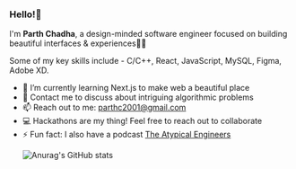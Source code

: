 ### Hello!👋

<!-- I'm <b>Parth Chadha</b> a Software Developer from Yamunanagar,India. Pursuing my Bachelor's in Computer Science at Manipal University Jaipur. -->
I'm <b>Parth Chadha</b>, a design-minded software engineer focused on building beautiful interfaces & experiences👨‍💻

Some of my key skills include - C/C++, React, JavaScript, MySQL, Figma, Adobe XD.

<ul>
<li> 🌱 I’m currently learning Next.js to make web a beautiful place
<li> 💬 Contact me to discuss about intriguing algorithmic problems
<li> 📫 Reach out to me: <a href = "mailto:parthc2001@gmail.com">parthc2001@gmail.com</a> 
<li> 💻 Hackathons are my thing! Feel free to reach out to collaborate
<li> ⚡ Fun fact: I also have a podcast <a href = "https://www.youtube.com/channel/UCJvVA8r2GbxTFInv72ELUZg">The Atypical Engineers</a>
  
<!-- ![Anurag's GitHub stats](https://github-readme-stats.vercel.app/api?username=Itsme-Parth&show_icons=true&theme=radical) -->
![Anurag's GitHub stats](https://github-readme-stats.vercel.app/api?username=Itsme-Parth&theme=midnight-purple&show_icons=true&include_all_commits=true)
  


<!--
**Itsme-Parth/Itsme-Parth** is a ✨ _special_ ✨ repository because its `README.md` (this file) appears on your GitHub profile.

Here are some ideas to get you started:

- 🔭 I’m currently working on ...
- 🌱 I’m currently learning ...
- 👯 I’m looking to collaborate on ...
- 🤔 I’m looking for help with ...
- 💬 Ask me about ...
- 📫 How to reach me: ...
- 😄 Pronouns: ...
- ⚡ Fun fact: ...
-->
